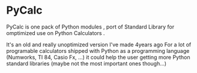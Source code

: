 # PyCalc
PyCalc is one pack of Python modules , port of Standard Library for omptimized use on Python Calculators .

It's an old and really unoptimized version I've made 4years ago
For a lot of programable calculators shipped with Python as a programming language (Numworks, TI 84, Casio Fx, ...) it could help the user getting more Python standard libraries (maybe not the most important ones though...)
